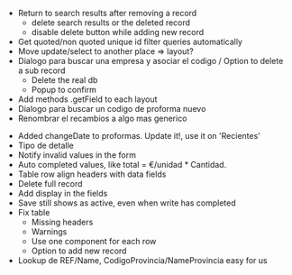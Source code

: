 - Return to search results after removing a record
  - delete search results or the deleted record
  - disable delete button while adding new record
- Get quoted/non quoted unique id filter queries automatically
- Move update/select to another place => layout?
- Dialogo para buscar una empresa y asociar el codigo
/ Option to delete a sub record
  + Delete the real db
  - Popup to confirm
- Add methods .getField to each layout
- Dialogo para buscar un codigo de proforma nuevo
- Renombrar el recambios a algo mas generico

+ Added changeDate to proformas. Update it!, use it on 'Recientes'
+ Tipo de detalle
+ Notify invalid values in the form
+ Auto completed values, like total = €/unidad * Cantidad.
+ Table row align headers with data fields
+ Delete full record
+ Add display in the fields
+ Save still shows as active, even when write has completed
+ Fix table 
  + Missing headers
  + Warnings
  + Use one component for each row
  + Option to add new record
+ Lookup de REF/Name, CodigoProvincia/NameProvincia easy for us

